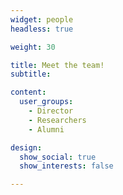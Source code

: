 ```yaml
---
widget: people
headless: true

weight: 30

title: Meet the team!
subtitle:

content:
  user_groups:
    - Director
    - Researchers
    - Alumni

design:
  show_social: true
  show_interests: false

---
```

